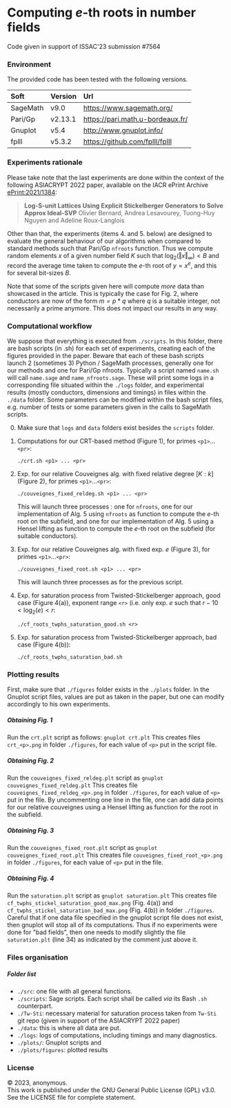 # Computing $e$-th roots in number fields
Code given in support of ISSAC'23 submission #7564


### Environment
The provided code has been tested with the following versions.

| Soft     | Version | Url                              |
|:---------|:--------|:---------------------------------|
| SageMath | v9.0    | https://www.sagemath.org/        |
| Pari/Gp  | v2.13.1 | https://pari.math.u-bordeaux.fr/ |
| Gnuplot  | v5.4    | http://www.gnuplot.info/         |
| fplll    | v5.3.2  | https://github.com/fplll/fplll   |


### Experiments rationale
Please take note that the last experiments are done within the context of 
the following ASIACRYPT 2022 paper, available on the IACR ePrint Archive
[ePrint:2021/1384](https://eprint.iacr.org/2021/1384):
> **Log-S-unit Lattices Using Explicit Stickelberger Generators to Solve Approx Ideal-SVP**
> Olivier Bernard, Andrea Lesavourey, Tuong-Huy Nguyen and Adeline Roux-Langlois

Other than that, the experiments (items 4. and 5. below) are designed to evaluate 
the general behaviour of our algorithms when compared to standard methods such
that Pari/Gp `nfroots` function. Thus we compute random elements $x$ of a given
number field $K$ such that $\log_2( \Vert x \Vert_{\infty})  < B$ and record 
the average time taken to compute the $e$-th root of $y = x^e$, and this for several
bit-sizes $B$.

Note that some of the scripts given here will compute *more* data than showcased 
in the article. This is typically the case for Fig. 2, where conductors are now of the 
form $m = p*q$ where $q$ is a suitable integer, not necessarily a prime anymore.
This does not impact our results in any way.


### Computational workflow

We suppose that everything is executed from `./scripts`. In this folder, there 
are bash scripts (in .sh) for each set of experiments, creating each of the figures
provided in the paper. Beware that each of these bash scripts launch 2 (sometimes 3)
Python / SageMath processes, generally one for our methods and one for Pari/Gp nfroots.
Typically a script named `name.sh` will call `name.sage` and `name_nfroots.sage`. These will
print some logs in a corresponding file situated within the `./logs` folder, and experimental
results (mostly conductors, dimensions and timings) in files within the `./data` folder.
Some parameters can be modified within the bash script files, e.g. number of tests or some
parameters given in the calls to SageMath scripts.


0. Make sure that `logs` and `data` folders exist besides the `scripts` folder.
1. Computations for our CRT-based method (Figure 1), for primes `<p1>`...`<pr>`:
   ```
   ./crt.sh <p1> ... <pr>
   ```
   
2. Exp. for our relative Couveignes alg. with fixed relative degree $[K:k]$ (Figure 2), for primes `<p1>`...`<pr>`:
   ```
   ./couveignes_fixed_reldeg.sh <p1> ... <pr>
   ```
   This will launch three processes : one for `nfroots`, one for our implementation of 
   Alg. 5 using `nfroots` as function to compute the $e$-th root on the subfield, and
   one for our implementation of Alg. 5 using a Hensel lifting as function to compute the
   $e$-th root on the subfield (for suitable conductors).

3. Exp. for our relative Couveignes alg. with fixed exp. $e$ (Figure 3), for primes `<p1>`...`<pr>`:
   ```
   ./couveignes_fixed_root.sh <p1> ... <pr>
   ```
   This will launch three processes as for the previous script.

4. Exp. for saturation process from Twisted-Stickelberger approach, good case (Figure 4(a)),
exponent range `<r>` (i.e. only exp.  $e$   such that   $r-10 < \log_2(e) < r$:
   ```
   ./cf_roots_twphs_saturation_good.sh <r>
   ```

5. Exp. for saturation process from Twisted-Stickelberger approach, bad case (Figure 4(b)):
   ```
   ./cf_roots_twphs_saturation_bad.sh
   ```


### Plotting results

First, make sure that `./figures` folder exists in the `./plots` folder.
In the Gnuplot script files, values are put as taken in the paper, but one can 
modify accordingly to his own experiments.


##### Obtaining Fig. 1
Run the `crt.plt` script as follows:
	```
	gnuplot crt.plt
	```
This creates files `crt_<p>.png` in folder `./figures`, for each value of `<p>` 
put in the script file.


##### Obtaining Fig. 2
Run the `couveignes_fixed_reldeg.plt` script as
	```
	gnuplot couveignes_fixed_reldeg.plt
	```
This creates file `couveignes_fixed_reldeg_<p>.png` in folder `./figures`, for 
each value of `<p>` put in the file. By uncommenting one line in the file, one can add data
points for our relative couveignes using a Hensel lifting as function for the root in the subfield.

##### Obtaining Fig. 3
Run the `couveignes_fixed_root.plt` script as
	```
	gnuplot couveignes_fixed_root.plt
	```
This creates file `couveignes_fixed_root_<p>.png` in folder `./figures`, for 
each value of `<p>` put in the file. 

##### Obtaining Fig. 4
Run the `saturation.plt` script as
	```
	gnuplot saturation.plt
	```
This creates file `cf_twphs_stickel_saturation_good_max.png` (Fig. 4(a)) and 
`cf_twphs_stickel_saturation_bad_max.png` (Fig. 4(b)) in folder `./figures`.
Careful that if one data file specified in the gnuplot script file does not exist, then 
gnuplot will stop all of its computations. Thus if no experiments were done for "bad fields", 
then one needs to modify slightly the file `saturation.plt` (line 34) as indicated by the 
comment just above it.

### Files organisation

##### Folder list
- `./src`: one file with all general functions.
- `./scripts`: Sage scripts. Each script shall be called _via_ its Bash `.sh` counterpart.
- `./Tw-Sti`: necessary material for saturation process taken from `Tw-Sti` git repo (given in support of the ASIACRYPT 2022 paper)
- `./data`: this is where all data are put. 
- `./logs`: logs of computations, including timings and many diagnostics.
- `./plots/`: Gnuplot scripts and 
- `./plots/figures`: plotted results


### License

&copy; 2023, anonymous.  
This work is published under the GNU General Public License (GPL) v3.0.  
See the LICENSE file for complete statement.

